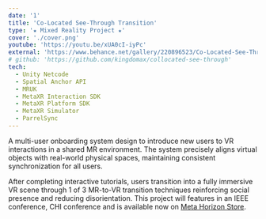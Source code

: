 ```yaml
---
date: '1'
title: 'Co-Located See-Through Transition'
type: '★ Mixed Reality Project ★'
cover: './cover.png'
youtube: 'https://youtu.be/xUA0cI-iyPc'
external: 'https://www.behance.net/gallery/220896523/Co-Located-See-Through-Transition'
# github: 'https://github.com/kingdomax/collocated-see-through'
tech:
  - Unity Netcode
  - Spatial Anchor API
  - MRUK
  - MetaXR Interaction SDK
  - MetaXR Platform SDK
  - MetaXR Simulator
  - ParrelSync
---
```


A multi-user onboarding system design to introduce new users to VR interactions in a shared MR environment. The system precisely aligns virtual objects with real-world physical spaces, maintaining consistent synchronization for all users.

After completing interactive tutorials, users transition into a fully immersive VR scene through 1 of 3 MR-to-VR transition techniques reinforcing social presence and reducing disorientation. This project will features in an IEEE conference, CHI conference and is available now on [Meta Horizon Store](https://www.meta.com/s/2iO4ohtg7).
